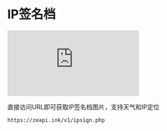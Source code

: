 # IP签名档

![IP签名](https://zeapi.ink/v1/ipsign.php)

直接访问URL即可获取IP签名档图片，支持天气和IP定位
```sh
https://zeapi.ink/v1/ipsign.php
```